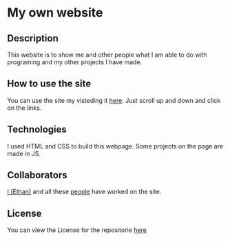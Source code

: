 # My own website

## Description

This website is to show me and other people what I am able to do with programing and my other projects I have made.

## How to use the site

You can use the site my visteding it [here](https://ethan-master-coding.github.io/My-work/). Just scroll up and down and click on the links.

## Technologies

I used HTML and CSS to build this webpage. Some projects on the page are made in JS.

## Collaborators

[I (Ethan)](https://github.com/ethan-master-coding) and all these [people](https://github.com/ethan-master-coding/My-work/graphs/contributors) have worked on the site.

## License

You can view the License for the repositorie [here](https://github.com/Ethan-Master-Coding/My-work/blob/main/LICENSE)